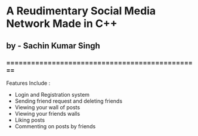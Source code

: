 # A Reudimentary Social Media Network Made in C++

## by - Sachin Kumar Singh

### ===============================================

Features Include :

- Login and Registration system
- Sending friend request and deleting friends
- Viewing your wall of posts
- Viewing your friends walls
- Liking posts
- Commenting on posts by friends
